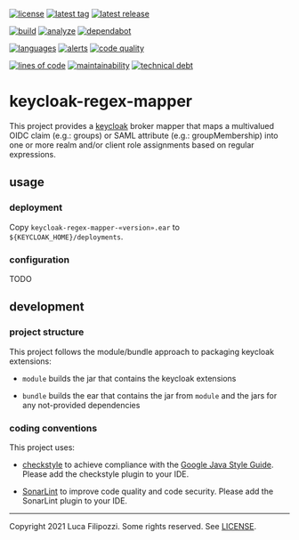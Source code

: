 [![license][license-img]][license-url]
[![latest tag][latest-tag-img]][latest-tag-url]
[![latest release][latest-release-img]][latest-release-url]

[![build][build-img]][build-url]
[![analyze][analyze-img]][analyze-url]
[![dependabot][dependabot-img]][dependabot-url]

[![languages][languages-img]][languages-url]
[![alerts][alerts-img]][alerts-url]
[![code quality][code-quality-img]][code-quality-url]

[![lines of code][lines-of-code-img]][lines-of-code-url]
[![maintainability][maintainability-img]][maintainability-url]
[![technical debt][technical-debt-img]][technical-debt-url]

# keycloak-regex-mapper

This project provides a [keycloak][keycloak] broker mapper that maps a
multivalued OIDC claim (e.g.: groups) or SAML attribute (e.g.: groupMembership)
into one or more realm and/or client role assignments based on regular
expressions.

## usage

### deployment

Copy `keycloak-regex-mapper-«version».ear` to `${KEYCLOAK_HOME}/deployments`.

### configuration

TODO

## development

### project structure

This project follows the module/bundle approach to packaging keycloak extensions:

* `module` builds the jar that contains the keycloak extensions

* `bundle` builds the ear that contains the jar from `module` and the jars for
  any not-provided dependencies

### coding conventions

This project uses:

* [checkstyle][checkstyle] to achieve compliance with the [Google Java Style Guide][style-guide].
  Please add the checkstyle plugin to your IDE.

* [SonarLint][sonarlint] to improve code quality and code security.
  Please add the SonarLint plugin to your IDE.

---
Copyright 2021 Luca Filipozzi. Some rights reserved. See [LICENSE][license-url].

[keycloak]: https://keycloak.org/

[style-guide]: https://google.github.io/styleguide/javaguide.html
[checkstyle]: https://checkstyle.sourceforge.io/
[sonarlint]: https://www.sonarlint.org/

[latest-release-img]: https://badgen.net/github/release/LucaFilipozzi/keycloak-regex-mapper?icon=github&label=latest%20release
[latest-release-url]: https://github.com/LucaFilipozzi/keycloak-regex-mapper/releases/latest
[latest-tag-img]: https://badgen.net/github/tag/LucaFilipozzi/keycloak-regex-mapper?icon=github
[latest-tag-url]: https://github.com/LucaFilipozzi/keycloak-regex-mapper/tags
[license-img]: https://badgen.net/github/license/LucaFilipozzi/keycloak-regex-mapper?icon=github
[license-url]: https://github.com/LucaFilipozzi/keycloak-regex-mapper/blob/main/LICENSE

[analyze-img]: https://github.com/LucaFilipozzi/keycloak-regex-mapper/actions/workflows/analyze.yml/badge.svg
[analyze-url]: https://github.com/LucaFilipozzi/keycloak-regex-mapper/actions/workflows/analyze.yml
[build-img]: https://github.com/LucaFilipozzi/keycloak-regex-mapper/actions/workflows/build.yml/badge.svg
[build-url]: https://github.com/LucaFilipozzi/keycloak-regex-mapper/actions/workflows/build.yml
[dependabot-img]: https://badgen.net/github/dependabot/LucaFilipozzi/keycloak-regex-mapper?icon=dependabot
[dependabot-url]: https://github.com/LucaFilipozzi/keycloak-regex-mapper/network/dependencies

[languages-img]: https://badgen.net/lgtm/langs/g/LucaFilipozzi/keycloak-regex-mapper?icon=lgtm
[languages-url]: https://lgtm.com/projects/g/LucaFilipozzi/keycloak-regex-mapper/logs/languages/lang:java
[alerts-img]: https://badgen.net/lgtm/alerts/g/LucaFilipozzi/keycloak-regex-mapper/java?icon=lgtm
[alerts-url]: https://lgtm.com/projects/g/LucaFilipozzi/keycloak-regex-mapper/alerts
[code-quality-img]: https://badgen.net/lgtm/grade/g/LucaFilipozzi/keycloak-regex-mapper/java?icon=lgtm
[code-quality-url]: https://lgtm.com/projects/g/LucaFilipozzi/keycloak-regex-mapper/context:java

[lines-of-code-img]: https://badgen.net/codeclimate/loc/LucaFilipozzi/keycloak-regex-mapper?icon=codeclimate
[lines-of-code-url]: https://codeclimate.com/github/LucaFilipozzi/keycloak-regex-mapper
[maintainability-img]: https://badgen.net/codeclimate/maintainability/LucaFilipozzi/keycloak-regex-mapper?icon=codeclimate
[maintainability-url]: https://codeclimate.com/github/LucaFilipozzi/keycloak-regex-mapper/maintainability
[technical-debt-img]: https://badgen.net/codeclimate/tech-debt/LucaFilipozzi/keycloak-regex-mapper?icon=codeclimate
[technical-debt-url]: https://codeclimate.com/github/LucaFilipozzi/keycloak-regex-mapper/maintainability

